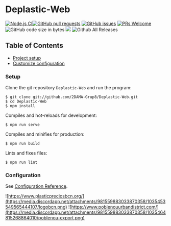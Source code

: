 # Deplastic-Web

[![Node.js CI](https://github.com/2DAMA-Grup8/Deplastic-Web/actions/workflows/node.js.yml/badge.svg)](https://github.com/2DAMA-Grup8/Deplastic-Web/actions/workflows/node.js.yml)[![GitHub pull requests](https://img.shields.io/github/issues-pr/2DAMA-Grup8/Deplastic-Web.svg)](https://github.com/2DAMA-Grup8/Deplastic-Web/pulls)
[![GitHub issues](https://img.shields.io/github/issues-raw/2DAMA-Grup8/Deplastic-Web.svg)](https://github.com/2DAMA-Grup8/Deplastic-Web/issues)
[![PRs Welcome](https://img.shields.io/github/license/2DAMA-Grup8/Deplastic-Web.svg)](http://makeapullrequest.com)
![GitHub code size in bytes](https://img.shields.io/github/languages/code-size/2DAMA-Grup8/Deplastic-Web.svg)
![](https://img.shields.io/github/release/2DAMA-Grup8/Deplastic-Web.svg?style=flat)
![Github All Releases](https://img.shields.io/github/downloads/2DAMA-Grup8/Deplastic-Web/total.svg)

## Table of Contents

- [Project setup](#Setup)
- [Customize configuration](#Configuration)

### Setup

Clone the git repository `Deplastic-Web` and run the program:

```
$ git clone git://github.com/2DAMA-Grup8/Deplastic-Web.git
$ cd Deplastic-Web
$ npm install
```

Compiles and hot-reloads for development:

```
$ npm run serve
```

Compiles and minifies for production:
```
$ npm run build
```

Lints and fixes files:

```
$ npm run lint
```

### Configuration

See [Configuration Reference](https://cli.vuejs.org/config/).

![https://www.plasticpreciosbcn.org/](https://media.discordapp.net/attachments/981559883033870358/1035453549565444107/logobcn.png)
![https://www.poblenouurbandistrict.com/](https://media.discordapp.net/attachments/981559883033870358/1035464815268864010/poblenou-export.png)
